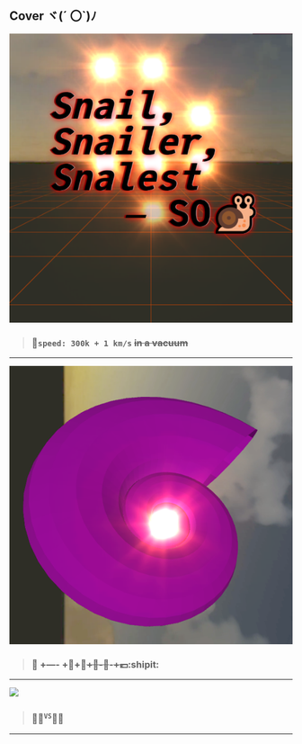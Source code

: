 
## Cover ヾ(´ 〇`)ﾉ

![shin](cover.png)

> ### :checkered_flag:`speed: 300k + 1 km/s` ~~in a vacuum~~

---

![](cover6.png)

> ### :shopping_cart: +—- +:shit:+:shit:~~+:shit:-:tongue:~~-~~+:pound:~~:shipit:

---

![](drop_fail.gif)

> ### :snail::robot:<sup>`VS`</sup>:balloon::ghost:

---
